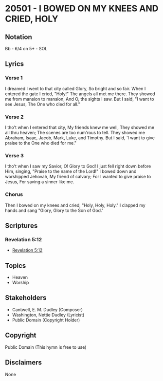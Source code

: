 # 20501 - I BOWED ON MY KNEES AND CRIED, HOLY

## Notation

Bb - 6/4 on 5+ - SOL

## Lyrics

### Verse 1

I dreamed I went to that city called Glory, So bright and so fair. When I entered the gate I cried, "Holy!" The angels all met me there. They showed me from mansion to mansion, And O, the sights I saw. But I said, "I want to see Jesus, The One who died for all."

### Verse 2

I tho't when I entered that city, My friends knew me well, They showed me all thru heaven; The scenes are too num'rous to tell. They showed me Abraham, Isaac, Jacob, Mark, Luke, and Timothy. But I said, 'I want to give praise to the One who died for me."

### Verse 3

I tho't when I saw my Savior, O! Glory to God! I just fell right down before Him, singing, "Praise to the name of the Lord!" I bowed down and worshipped Jehovah, My friend of calvary; For I wanted to give praise to Jesus, For saving a sinner like me.

### Chorus

Then I bowed on  my knees and cried, "Holy, Holy, Holy." I clapped my hands and sang "Glory, Glory to the Son of God."


## Scriptures

### Revelation 5:12

- [Revelation 5:12](https://www.biblegateway.com/passage/?search=Revelation%205%3A12)


## Topics

- Heaven
- Worship

## Stakeholders

- Cantwell, E. M. Dudley (Composer)
- Washington, Nettie Dudley (Lyricist)
- Public Domain (Copyright Holder)

## Copyright

Public Domain
(This hymn is free to use)

## Disclaimers

None


